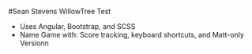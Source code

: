 #Sean Stevens WillowTree Test

* Uses Angular, Bootstrap, and SCSS
* Name Game with: Score tracking, keyboard shortcuts, and Matt-only Versionn
